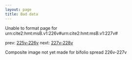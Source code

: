 ```yaml
---
layout: page
title: Bad data
---
```


Unable to format page for urn:cite2:hmt:msB.v1:226v#urn:cite2:hmt:msB.v1:227v#

prev: [225v-226v](../225v-226v/) next: [227v-228v](../227v-228v/)

Composite image not yet made for bifolio spread 226v-227v

